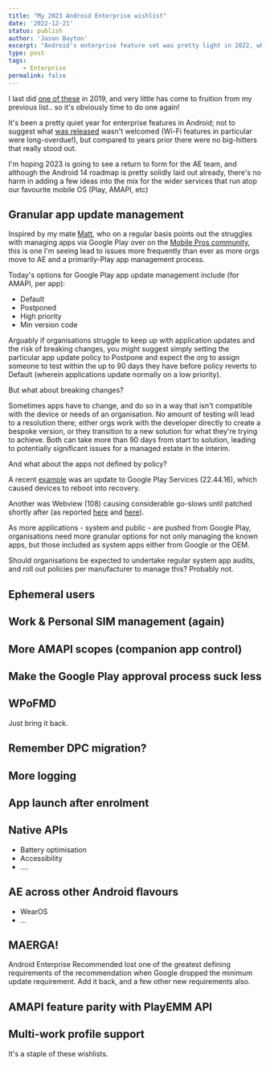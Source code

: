 ```yaml
---
title: "My 2023 Android Enterprise wishlist"
date: '2022-12-21'
status: publish
author: 'Jason Bayton'
excerpt: "Android's enterprise feature set was pretty light in 2022, which obviously means 2023 is going to be a good one. Here are some of the features I'd like to see across the AE ecosystem next year."
type: post
tags:
    - Enterprise
permalink: false
---
```

I last did [one of these](https://bayton.org/blog/2019/01/what-id-like-to-see-from-android-enterprise-in-2019/) in 2019, and very little has come to fruition from my previous list.. so it's obviously time to do one again!

It's been a pretty quiet year for enterprise features in Android; not to suggest what [was released](https://developer.android.com/work/versions/android-13) wasn't welcomed (Wi-Fi features in particular were long-overdue!), but compared to years prior there were no big-hitters that really stood out. 

I'm hoping 2023 is going to see a return to form for the AE team, and although the Android 14 roadmap is pretty solidly laid out already, there's no harm in adding a few ideas into the mix for the wider services that run atop our favourite mobile OS (Play, AMAPI, etc)

## Granular app update management
Inspired by my mate [Matt](https://www.linkedin.com/in/matt-dermody), who on a regular basis points out the struggles with managing apps via Google Play over on the [Mobile Pros community](https://mobilepros.org), this is one I'm seeing lead to issues more frequently than ever as more orgs move to AE and a primarily-Play app management process.

Today's options for Google Play app update management include (for AMAPI, per app):
- Default
- Postponed
- High priority
- Min version code 

Arguably if organisations struggle to keep up with application updates and the risk of breaking changes, you might suggest simply setting the particular app update policy to Postpone and expect the org to assign someone to test within the up to 90 days they have before policy reverts to Default (wherein applications update normally on a low priority). 

But what about breaking changes?

Sometimes apps have to change, and do so in a way that isn't compatible with the device or needs of an organisation. No amount of testing will lead to a resolution there; either orgs work with the developer directly to create a bespoke version, or they transition to a new solution for what they're trying to achieve. Both can take more than 90 days from start to solution, leading to potentially significant issues for a managed estate in the interim.

And what about the apps not defined by policy? 

A recent [example](https://www.linkedin.com/posts/jasonbayton_there-are-reports-that-google-play-services-activity-6999107906851749891-aTSm?utm_source=share&utm_medium=member_android) was an update to Google Play Services (22.44.16), which caused devices to reboot into recovery. 

Another was Webview (108) causing considerable go-slows until patched shortly after (as reported [here](https://discussions.soti.net/thread/uninstall-update-with-a-script) and [here](https://forums.ivanti.com/s/article/Velocity-Slow-Key-input-webview-got-automatically-upgraded)).

As more applications - system and public - are pushed from Google Play, organisations need more granular options for not only managing the known apps, but those included as system apps either from Google or the OEM.

Should organisations be expected to undertake regular system app audits, and roll out policies per manufacturer to manage this? Probably not. 

## Ephemeral users

## Work & Personal SIM management (again)

## More AMAPI scopes (companion app control)

## Make the Google Play approval process suck less

## WPoFMD
Just bring it back. 

## Remember DPC migration?

## More logging 

## App launch after enrolment 

## Native APIs
- Battery optimisation
- Accessibility
- ....

## AE across other Android flavours
- WearOS
- ...

## MAERGA!
Android Enterprise Recommended lost one of the greatest defining requirements of the recommendation when Google dropped the minimum update requirement. Add it back, and a few other new requirements also.

## AMAPI feature parity with PlayEMM API

## Multi-work profile support 
It's a staple of these wishlists.
